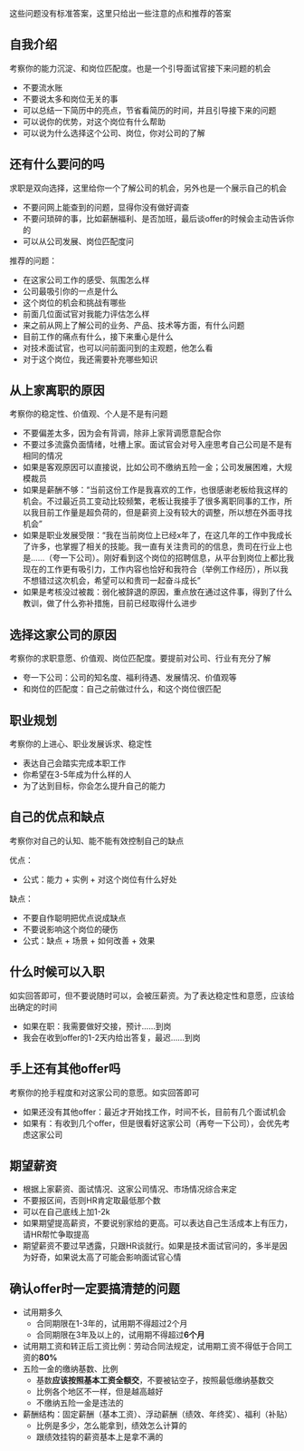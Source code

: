 这些问题没有标准答案，这里只给出一些注意的点和推荐的答案

## 自我介绍

考察你的能力沉淀、和岗位匹配度。也是一个引导面试官接下来问题的机会

* 不要流水账
* 不要说太多和岗位无关的事
* 可以总结一下简历中的亮点，节省看简历的时间，并且引导接下来的问题
* 可以说你的优势，对这个岗位有什么帮助
* 可以说为什么选择这个公司、岗位，你对公司的了解

## 还有什么要问的吗

求职是双向选择，这里给你一个了解公司的机会，另外也是一个展示自己的机会

* 不要问网上能查到的问题，显得你没有做好调查
* 不要问琐碎的事，比如薪酬福利、是否加班，最后谈offer的时候会主动告诉你的
* 可以从公司发展、岗位匹配度问

推荐的问题：

* 在这家公司工作的感受、氛围怎么样
* 公司最吸引你的一点是什么
* 这个岗位的机会和挑战有哪些
* 前面几位面试官对我能力评估怎么样
* 来之前从网上了解公司的业务、产品、技术等方面，有什么问题
* 目前工作的痛点有什么，接下来重心是什么
* 对技术面试官，也可以问前面问到的主观题，他怎么看
* 对于这个岗位，我还需要补充哪些知识

## 从上家离职的原因

考察你的稳定性、价值观、个人是不是有问题

* 不要偏差太多，因为会有背调，除非上家背调愿意配合你
* 不要过多流露负面情绪，吐槽上家。面试官会对号入座思考自己公司是不是有相同的情况
* 如果是客观原因可以直接说，比如公司不缴纳五险一金；公司发展困难，大规模裁员
* 如果是薪酬不够：“当前这份工作是我喜欢的工作，也很感谢老板给我这样的机会。不过最近员工变动比较频繁，老板让我接手了很多离职同事的工作，所以我目前工作量是超负荷的，但是薪资上没有较大的调整，所以想在外面寻找机会”
* 如果是职业发展受限：“我在当前岗位上已经x年了，在这几年的工作中我成长了许多，也掌握了相关的技能。我一直有关注贵司的的信息，贵司在行业上也是……（夸一下公司）。刚好看到这个岗位的招聘信息，从平台到岗位上都比我现在的工作更有吸引力，工作内容也恰好和我符合（举例工作经历），所以我不想错过这次机会，希望可以和贵司一起奋斗成长”
* 如果是考核没过被裁：弱化被辞退的原因，重点放在通过这件事，得到了什么教训，做了什么弥补措施，目前已经取得什么进步

## 选择这家公司的原因

考察你的求职意愿、价值观、岗位匹配度。要提前对公司、行业有充分了解

* 夸一下公司：公司的知名度、福利待遇、发展情况、价值观等
* 和岗位的匹配度：自己之前做过什么，和这个岗位很匹配

## 职业规划

考察你的上进心、职业发展诉求、稳定性

* 表达自己会踏实完成本职工作
* 你希望在3-5年成为什么样的人
* 为了达到目标，你会怎么提升自己的能力

## 自己的优点和缺点

考察你对自己的认知、能不能有效控制自己的缺点

优点：

* 公式：能力 + 实例 + 对这个岗位有什么好处

缺点：

* 不要自作聪明把优点说成缺点
* 不要说影响这个岗位的硬伤
* 公式：缺点 + 场景 + 如何改善 + 效果

## 什么时候可以入职

如实回答即可，但不要说随时可以，会被压薪资。为了表达稳定性和意愿，应该给出确定的时间

* 如果在职：我需要做好交接，预计……到岗
* 我会在收到offer的1-2天内给出答复，最迟……到岗

## 手上还有其他offer吗

考察你的抢手程度和对这家公司的意愿。如实回答即可

* 如果还没有其他offer：最近才开始找工作，时间不长，目前有几个面试机会
* 如果有：有收到几个offer，但是很看好这家公司（再夸一下公司），会优先考虑这家公司

## 期望薪资

* 根据上家薪资、面试情况、这家公司情况、市场情况综合来定
* 不要报区间，否则HR肯定取最低那个数
* 可以在自己底线上加1-2k
* 如果期望提高薪资，不要说别家给的更高。可以表达自己生活成本上有压力，请HR帮忙争取提高
* 期望薪资不要过早透露，只跟HR谈就行。如果是技术面试官问的，多半是因为好奇，如果说太高了可能会影响面试官心情

## 确认offer时一定要搞清楚的问题

* 试用期多久
    * 合同期限在1-3年的，试用期不得超过2个月
    * 合同期限在3年及以上的，试用期不得超过**6个月**
* 试用期工资和转正后工资比例：劳动合同法规定，试用期工资不得低于合同工资的**80%**
* 五险一金的缴纳基数、比例
    * 基数**应该按照基本工资全额交**，不要被钻空子，按照最低缴纳基数交
    * 比例各个地区不一样，但是越高越好
    * 不缴纳五险一金是违法的
* 薪酬结构：固定薪酬（基本工资）、浮动薪酬（绩效、年终奖）、福利（补贴）
    * 比例是多少，怎么能拿到，绩效怎么计算的
    * 跟绩效挂钩的薪资基本上是拿不满的
